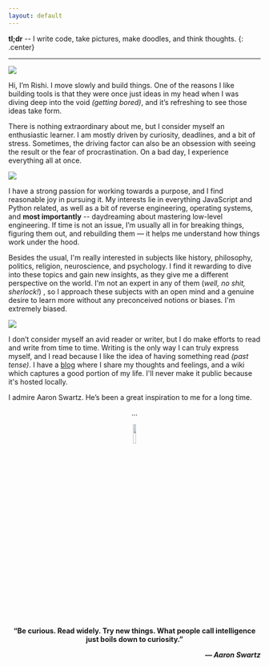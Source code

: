 ```yaml
---
layout: default
---
```


__tl;dr__ -- I write code, take pictures, make doodles, and think thoughts.
{: .center}

---

<img class="profile-picture" src="{{site.baseurl}}/assets/coolart.png">

Hi, I’m Rishi. I move slowly and build things. One of the reasons I like building tools is that they were once just ideas in my head when I was diving deep into the void *(getting bored)*, and it’s refreshing to see those ideas take form.


There is nothing extraordinary about me, but I consider myself an enthusiastic learner. I am mostly driven by curiosity, deadlines, and a bit of stress. Sometimes, the driving factor can also be an obsession with seeing the result or the fear of procrastination. On a bad day, I experience everything all at once.


<img class="profile-picture" src="{{site.baseurl}}/{{site.profile-picture}}">

I have a strong passion for working towards a purpose, and I find reasonable joy in pursuing it. My interests lie in everything JavaScript and Python related, as well as a bit of reverse engineering, operating systems, and **most importantly** -- daydreaming about mastering low-level engineering. If time is not an issue, I’m usually all in for breaking things, figuring them out, and rebuilding them — it helps me understand how things work under the hood.

Besides the usual, I'm really interested in subjects like history, philosophy, politics, religion, neuroscience, and psychology. I find it rewarding to dive into these topics and gain new insights, as they give me a different perspective on the world. I'm not an expert in any of them (*well, no shit, sherlock!*) , so I approach these subjects with an open mind and a genuine desire to learn more without any preconceived notions or biases. I'm extremely biased.

<img class="profile-picture" src="{{site.baseurl}}/assets/sis.gif">

I don’t consider myself an avid reader or writer, but I do make efforts to read and write from time to time. Writing is the only way I can truly express myself, and I read because I like the idea of having something read *(past tense)*. I have a [blog](blog) where I share my thoughts and feelings, and a wiki which captures a good portion of my life. I'll never make it public because it's hosted locally.

I admire Aaron Swartz. He’s been a great inspiration to me for a long time.

<p align="center">...</p>

<p align="center"><img width="10%" src="{{site.baseurl}}/assets/aaronsw.png"></p>

<p align="center"><b>“Be curious. Read widely. Try new things. What people call intelligence just boils down to curiosity.”</b></p>

<p align="right"><b><i>― Aaron Swartz</i></b></p>

